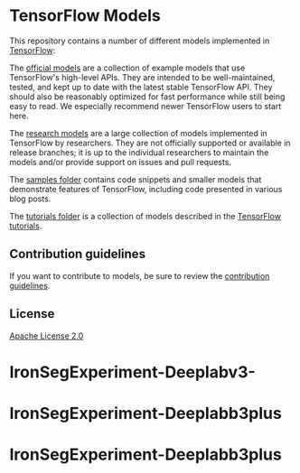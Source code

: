 # TensorFlow Models

This repository contains a number of different models implemented in [TensorFlow](https://www.tensorflow.org):

The [official models](official) are a collection of example models that use TensorFlow's high-level APIs. They are intended to be well-maintained, tested, and kept up to date with the latest stable TensorFlow API. They should also be reasonably optimized for fast performance while still being easy to read. We especially recommend newer TensorFlow users to start here.

The [research models](https://github.com/tensorflow/models/tree/master/research) are a large collection of models implemented in TensorFlow by researchers. They are not officially supported or available in release branches; it is up to the individual researchers to maintain the models and/or provide support on issues and pull requests.

The [samples folder](samples) contains code snippets and smaller models that demonstrate features of TensorFlow, including code presented in various blog posts.

The [tutorials folder](tutorials) is a collection of models described in the [TensorFlow tutorials](https://www.tensorflow.org/tutorials/).

## Contribution guidelines

If you want to contribute to models, be sure to review the [contribution guidelines](CONTRIBUTING.md).

## License

[Apache License 2.0](LICENSE)
# IronSegExperiment-Deeplabv3-
# IronSegExperiment-Deeplabb3plus
# IronSegExperiment-Deeplabb3plus
